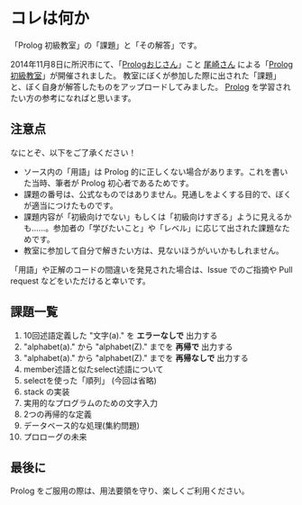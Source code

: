 # コレは何か

「Prolog 初級教室」の「課題」と「その解答」です。

2014年11月8日に所沢市にて、「[Prologおじさん]」こと [尾崎さん] による「[Prolog 初級教室]」が開催されました。
教室にぼくが参加した際に出された「課題」と、ぼく自身が解答したものをアップロードしてみました。
[Prolog] を学習されたい方の参考になればと思います。

## 注意点

なにとぞ、以下をご了承ください！

* ソース内の「用語」は Prolog 的に正しくない場合があります。これを書いた当時、筆者が Prolog 初心者であるためです。
* 課題の番号は、公式なものではありません。見通しをよくする目的で、ぼくが適当につけたものです。
* 課題内容が「初級向けでない」もしくは「初級向けすぎる」ように見えるかも……。参加者の「学びたいこと」や「レベル」に応じて出された課題なためです。
* 教室に参加して自分で解きたい方は、見ないほうがいいかもしれません。

「用語」や正解のコードの間違いを発見された場合は、Issue でのご指摘や Pull request などをいただけると幸いです。

## 課題一覧

1. 10回述語定義した "文字(a)." を **エラーなしで** 出力する
2. "alphabet(a)." から "alphabet(Z)." までを **再帰で** 出力する
3. "alphabet(a)." から "alphabet(Z)." までを **再帰なしで** 出力する
4. member述語と似たselect述語について
5. selectを使った「順列」 (今回は省略)
6. stack の実装
7. 実用的なプログラムのための文字入力
8. 2つの再帰的な定義
9. データベース的な処理(集約問題)
10. プロローグの未来

## 最後に

Prolog をご服用の際は、用法要領を守り、楽しくご利用ください。

[尾崎さん]: https://twitter.com/TakaoOzaki "Prologおじさん"
[Prolog]: http://ja.wikipedia.org/wiki/Prolog "8割は尾崎さんが書いているとの噂"
[Prologおじさん]: https://twitter.com/TakaoOzaki/status/341817757521813504
[Prolog 初級教室]: http://nojiriko.asia/prolog/prolog_kyoushitsu_1.html
